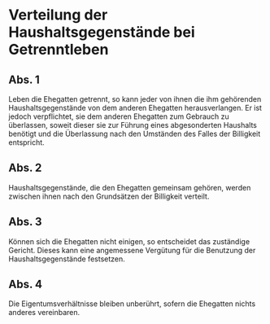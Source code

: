 # Verteilung der Haushaltsgegenstände bei Getrenntleben



## Abs. 1

 Leben die Ehegatten getrennt, so kann jeder von ihnen die ihm gehörenden Haushaltsgegenstände von dem anderen Ehegatten herausverlangen. Er ist jedoch verpflichtet, sie dem anderen Ehegatten zum Gebrauch zu überlassen, soweit dieser sie zur Führung eines abgesonderten Haushalts benötigt und die Überlassung nach den Umständen des Falles der Billigkeit entspricht.

## Abs. 2

 Haushaltsgegenstände, die den Ehegatten gemeinsam gehören, werden zwischen ihnen nach den Grundsätzen der Billigkeit verteilt.

## Abs. 3

 Können sich die Ehegatten nicht einigen, so entscheidet das zuständige Gericht. Dieses kann eine angemessene Vergütung für die Benutzung der Haushaltsgegenstände festsetzen.

## Abs. 4

 Die Eigentumsverhältnisse bleiben unberührt, sofern die Ehegatten nichts anderes vereinbaren. 

